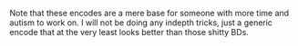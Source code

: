 Note that these encodes are a mere base for someone with more time and autism to work on. I will not be doing any indepth tricks, just a generic encode that at the very least looks better than those shitty BDs.